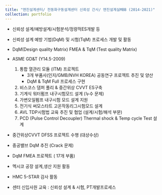 ```yaml
---
title: "엔진설계센터/ 전동화구동설계센터 신뢰성 간사/ 엔진설계실MBB (2014-2021)"
collection: portfolio
---
```

* 신뢰성 설계/예방설계/시험분석/정량적ES개발 등     
* 신뢰성 설계 예방 기법(DqM) 및 시험(TqM) 프로세스 개발 및 활동 

* DqM(Design quality Matrix) FMEA & TqM (Test quality Matrix) 
* ASME GD&T (Y14.5-2009)
    1. 통합 열관리 모듈 (ITM) 프로젝트  
        * 3개 부품사(인지/GMB/NVH KOREA) 공동연구 프로젝트 추진 및 양산 
        * DqM & TqM Full 프로세스 구현  
    1. 비스코스 댐퍼 풀리 & 중간위상 CVVT ES구축
    1. 기계식 워터펌프 내구시험모드 설계  (누수 문제)
    1. 가변오일펌프 내구시험 모드 설계 지원  
    1. 전기식 써모스타트 고온작동리그시험모드 설계 
    1. AVL TDP시험법 교육 추진 및 협업 (설계/시험/해석 부문)  
    1. PCD (Pulse Control Decoupler) Thermal shock & Temp cycle Test 설계
* 중간위상CVVT DFSS 프로젝트 수행 (대상수상)   
* 중공밸브 DqM 추진 (Crack 문제)
* DqM FMEA 프로젝트 ( 17개 부품)
* 멕시코 공장 설계,생산 지원 활동 
* HMC 5-STAR 감사 활동 
* 센터 신입사원 교육 : 신뢰성 설계 & 시험, PT개발프로세스


